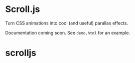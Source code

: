 # Scroll.js

Turn CSS animations into cool (and useful) parallax effects.

Documentation coming soon. See `demo.html` for an example.

<!--
Simply add the JavaScript to your site, and add the class `scrolljs` to any elements you want to effect. Then add the following  css style to your code:

```css

.scrolljs {
  animation...
}

Then, for the elements you want to animate, add the `data-range` attribute like so:

```html

```

By default, a single number in the 
-->
# scrolljs
